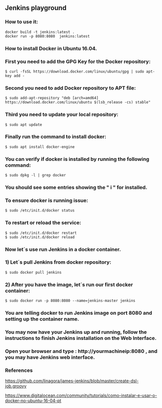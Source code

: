 ## Jenkins playground

### How to use it:

```
docker build -t jenkins:latest .
docker run -p 8080:8080  jenkins:latest 
```

### How to install Docker in Ubuntu 16.04.

### First you need to add the GPG Key for the Docker repository:

```
$ curl -fsSL https://download.docker.com/linux/ubuntu/gpg | sudo apt-key add -
```

### Second you need to add Docker repository to APT file:

```
$ sudo add-apt-repository "deb [arch=amd64] https://download.docker.com/linux/ubuntu $(lsb_release -cs) stable"
```

### Third you need to update your local repository:

```
$ sudo apt update
``` 

### Finally run the command to install docker:

```
$ sudo apt install docker-engine
```

### You can verify if docker is installed by running the following command:

```
$ sudo dpkg -l | grep docker
```

### You should see some entries showing the " i " for installed. 

### To ensure docker is running issue:

```
$ sudo /etc/init.d/docker status
```

### To restart or reload the service:

```
$ sudo /etc/init.d/docker restart
$ sudo /etc/init.d/docker reload
```

### Now let´s use run Jenkins in a docker container.

### 1) Let´s pull Jenkins from docker repository:

```
$ sudo docker pull jenkins
```

### 2) After you have the image, let´s run our first docker container:

```
$ sudo docker run -p 8080:8080 --name=jenkins-master jenkins
```

### You are telling docker to run Jenkins image on port 8080 and setting up the container name. 

### You may now have your Jenkins up and running, follow the instructions to finish Jenkins installation on the Web Interface.

### Open your browser and type : http://yourmachineip:8080 , and you may have Jenkins web interface. 



### References

https://github.com/linagora/james-jenkins/blob/master/create-dsl-job.groovy

https://www.digitalocean.com/community/tutorials/como-instalar-e-usar-o-docker-no-ubuntu-16-04-pt


